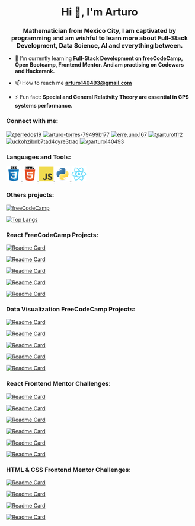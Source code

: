 <h1 align="center">Hi 👋, I'm Arturo</h1>
<h3 align="center">Mathematician from Mexico City, I am captivated by programming and am wishful to learn more about Full-Stack Development, Data Science, AI and everything between.</h3>

- 🌱 I’m currently learning **Full-Stack Development on freeCodeCamp, Open Bootcamp, Frontend Mentor. And am practising on Codewars and Hackerank.**

- 📫 How to reach me **arturo140493@gmail.com**

- ⚡ Fun fact: **Special and General Relativity Theory are essential in GPS systems performance.**

<h3 align="left">Connect with me:</h3>
<p align="left">
<a href="https://twitter.com/@erredos19" target="blank"><img align="center" src="https://raw.githubusercontent.com/rahuldkjain/github-profile-readme-generator/master/src/images/icons/Social/twitter.svg" alt="@erredos19" height="30" width="40" /></a>
<a href="https://linkedin.com/in/arturo-torres-79499b177" target="blank"><img align="center" src="https://raw.githubusercontent.com/rahuldkjain/github-profile-readme-generator/master/src/images/icons/Social/linked-in-alt.svg" alt="arturo-torres-79499b177" height="30" width="40" /></a>
<a href="https://fb.com/erre.uno.167" target="blank"><img align="center" src="https://raw.githubusercontent.com/rahuldkjain/github-profile-readme-generator/master/src/images/icons/Social/facebook.svg" alt="erre.uno.167" height="30" width="40" /></a>
<a href="https://instagram.com/arturotfr2/" target="blank"><img align="center" src="https://raw.githubusercontent.com/rahuldkjain/github-profile-readme-generator/master/src/images/icons/Social/instagram.svg" alt="@arturotfr2" height="30" width="40" /></a>
<a href="https://www.youtube.com/channel/UCkoHZIbNb7TAd4OYre3TraQ" target="blank"><img align="center" src="https://raw.githubusercontent.com/rahuldkjain/github-profile-readme-generator/master/src/images/icons/Social/youtube.svg" alt="uckohzibnb7tad4oyre3traq" height="30" width="40" /></a>
<a href="https://www.hackerrank.com/arturo140493" target="blank"><img align="center" src="https://raw.githubusercontent.com/rahuldkjain/github-profile-readme-generator/master/src/images/icons/Social/hackerrank.svg" alt="@arturo140493" height="30" width="40" /></a>
</p>

<h3 align="left">Languages and Tools:</h3>
<p align="left"> <a href="https://www.w3schools.com/css/" target="_blank" rel="noreferrer"> <img src="https://raw.githubusercontent.com/devicons/devicon/master/icons/css3/css3-original-wordmark.svg" alt="css3" width="40" height="40"/> </a> <a href="https://www.w3.org/html/" target="_blank" rel="noreferrer"> <img src="https://raw.githubusercontent.com/devicons/devicon/master/icons/html5/html5-original-wordmark.svg" alt="html5" width="40" height="40"/> </a> <a href="https://developer.mozilla.org/en-US/docs/Web/JavaScript" target="_blank" rel="noreferrer"> <img src="https://raw.githubusercontent.com/devicons/devicon/master/icons/javascript/javascript-original.svg" alt="javascript" width="40" height="40"/> </a> <a href="https://www.python.org" target="_blank" rel="noreferrer"> <img src="https://raw.githubusercontent.com/devicons/devicon/master/icons/python/python-original.svg" alt="python" width="40" height="40"/> </a> <a href="https://react.dev/" target="_blank" rel="noreferrer"> <img src="https://raw.githubusercontent.com/devicons/devicon/master/icons/react/react-original.svg" alt="sass" width="40" height="40"/> </a> </p>
<h3 aling="left"> Others projects: </h3>
<a href="https://www.freecodecamp.org/Arturo1493" target="_blank" rel="noreferrer"> <img src="https://gists.rawgit.com/Deftwun/e3756a8b518cbb354425/raw/6584db8babd6cbc4ecb35ed36f0d184a506b979e/free-code-camp-logo.svg" alt="freeCodeCamp" width="40" height="40"/> </a> </p>

[![Top Langs](https://github-readme-stats.vercel.app/api/top-langs/?username=arturo9314&layout=compact)](https://github.com/Arturo9314)

<h3 aling="left"> React FreeCodeCamp Projects: </h3>

[![Readme Card](https://github-readme-stats.vercel.app/api/pin/?username=Arturo9314&repo=PomodoroClock-FCC-05)](https://github.com/Arturo9314/PomodoroClock-FCC-05)

[![Readme Card](https://github-readme-stats.vercel.app/api/pin/?username=Arturo9314&repo=Calculator-FCC-04)](https://github.com/Arturo9314/Calculator-FCC-04)

[![Readme Card](https://github-readme-stats.vercel.app/api/pin/?username=Arturo9314&repo=Drum-Machine-FCC-03)](https://github.com/Arturo9314/Drum-Machine-FCC-03)

[![Readme Card](https://github-readme-stats.vercel.app/api/pin/?username=Arturo9314&repo=Arturo9314-Markdown-Previewer-FCC-02)](https://github.com/Arturo9314/Arturo9314-Markdown-Previewer-FCC-02)

[![Readme Card](https://github-readme-stats.vercel.app/api/pin/?username=Arturo9314&repo=Random-Quote-Machine-FCC)](https://github.com/Arturo9314/Random-Quote-Machine-FCC)

<h3 aling="left"> Data Visualization FreeCodeCamp Projects: </h3>

[![Readme Card](https://github-readme-stats.vercel.app/api/pin/?username=Arturo9314&repo=10-FCC-DV-Treemap)](https://github.com/Arturo9314/10-FCC-DV-Treemap)

[![Readme Card](https://github-readme-stats.vercel.app/api/pin/?username=Arturo9314&repo=09-FCC-DV-Choropleth)](https://github.com/Arturo9314/09-FCC-DV-Choropleth)

[![Readme Card](https://github-readme-stats.vercel.app/api/pin/?username=Arturo9314&repo=08-FCC-DV-Heat-Map)](https://github.com/Arturo9314/08-FCC-DV-Heat-Map)

[![Readme Card](https://github-readme-stats.vercel.app/api/pin/?username=Arturo9314&repo=07-FCC-DV-Scatterplot)](https://github.com/Arturo9314/07-FCC-DV-Scatterplot)

[![Readme Card](https://github-readme-stats.vercel.app/api/pin/?username=Arturo9314&repo=06-FCC-VD-Bar-Chart)](https://github.com/Arturo9314/06-FCC-VD-Bar-Chart)

<h3 aling="left"> React Frontend Mentor Challenges: </h3>

[![Readme Card](https://github-readme-stats.vercel.app/api/pin/?username=Arturo9314&repo=13-FM-Rock-Paper-Scissors
)](https://github.com/Arturo9314/13-FM-Rock-Paper-Scissors
)

[![Readme Card](https://github-readme-stats.vercel.app/api/pin/?username=Arturo9314&repo=12-FM-Space-Tourism
)](https://github.com/Arturo9314/12-FM-Space-Tourism
)

[![Readme Card](https://github-readme-stats.vercel.app/api/pin/?username=Arturo9314&repo=11-FM-Rest-Countries-API)](https://github.com/Arturo9314/11-FM-Rest-Countries-API)

[![Readme Card](https://github-readme-stats.vercel.app/api/pin/?username=Arturo9314&repo=10-FM-Calculator)](https://github.com/Arturo9314/10-FM-Calculator)

[![Readme Card](https://github-readme-stats.vercel.app/api/pin/?username=Arturo9314&repo=09-FM-Age-Calculator)](https://github.com/Arturo9314/09-FM-Age-Calculator)

[![Readme Card](https://github-readme-stats.vercel.app/api/pin/?username=Arturo9314&repo=08-FM-Advice-Generator)](https://github.com/Arturo9314/08-FM-Advice-Generator)

<h3 aling="left"> HTML & CSS Frontend Mentor Challenges: </h3>

[![Readme Card](https://github-readme-stats.vercel.app/api/pin/?username=Arturo9314&repo=07-FM-Easybank-Page)](https://github.com/Arturo9314/07-FM-Easybank-Page)

[![Readme Card](https://github-readme-stats.vercel.app/api/pin/?username=Arturo9314&repo=05-FM-Sunny-Side-Page)](https://github.com/Arturo9314/05-FM-Sunny-Side-Page)

[![Readme Card](https://github-readme-stats.vercel.app/api/pin/?username=Arturo9314&repo=03-FM-NFT-Card-Component-Main)](https://github.com/Arturo9314/03-FM-NFT-Card-Component-Main)

[![Readme Card](https://github-readme-stats.vercel.app/api/pin/?username=Arturo9314&repo=02-FM-Intro-component-with-sign-up-form)](https://github.com/Arturo9314/02-FM-Intro-component-with-sign-up-form)
